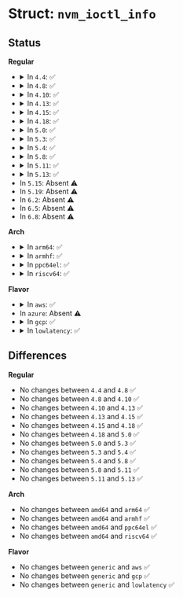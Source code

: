 # Struct: <code>nvm_ioctl_info</code>

## Status
<b>Regular</b>
<ul>
<li>
<details>
<summary>In <code>4.4</code>: ✅</summary>

```c
struct nvm_ioctl_info {
    __u32 version[3];
    __u16 tgtsize;
    __u16 reserved16;
    __u32 reserved[12];
    struct nvm_ioctl_info_tgt tgts[63];
};
```
</details>
</li>
<li>
<details>
<summary>In <code>4.8</code>: ✅</summary>

```c
struct nvm_ioctl_info {
    __u32 version[3];
    __u16 tgtsize;
    __u16 reserved16;
    __u32 reserved[12];
    struct nvm_ioctl_info_tgt tgts[63];
};
```
</details>
</li>
<li>
<details>
<summary>In <code>4.10</code>: ✅</summary>

```c
struct nvm_ioctl_info {
    __u32 version[3];
    __u16 tgtsize;
    __u16 reserved16;
    __u32 reserved[12];
    struct nvm_ioctl_info_tgt tgts[63];
};
```
</details>
</li>
<li>
<details>
<summary>In <code>4.13</code>: ✅</summary>

```c
struct nvm_ioctl_info {
    __u32 version[3];
    __u16 tgtsize;
    __u16 reserved16;
    __u32 reserved[12];
    struct nvm_ioctl_info_tgt tgts[63];
};
```
</details>
</li>
<li>
<details>
<summary>In <code>4.15</code>: ✅</summary>

```c
struct nvm_ioctl_info {
    __u32 version[3];
    __u16 tgtsize;
    __u16 reserved16;
    __u32 reserved[12];
    struct nvm_ioctl_info_tgt tgts[63];
};
```
</details>
</li>
<li>
<details>
<summary>In <code>4.18</code>: ✅</summary>

```c
struct nvm_ioctl_info {
    __u32 version[3];
    __u16 tgtsize;
    __u16 reserved16;
    __u32 reserved[12];
    struct nvm_ioctl_info_tgt tgts[63];
};
```
</details>
</li>
<li>
<details>
<summary>In <code>5.0</code>: ✅</summary>

```c
struct nvm_ioctl_info {
    __u32 version[3];
    __u16 tgtsize;
    __u16 reserved16;
    __u32 reserved[12];
    struct nvm_ioctl_info_tgt tgts[63];
};
```
</details>
</li>
<li>
<details>
<summary>In <code>5.3</code>: ✅</summary>

```c
struct nvm_ioctl_info {
    __u32 version[3];
    __u16 tgtsize;
    __u16 reserved16;
    __u32 reserved[12];
    struct nvm_ioctl_info_tgt tgts[63];
};
```
</details>
</li>
<li>
<details>
<summary>In <code>5.4</code>: ✅</summary>

```c
struct nvm_ioctl_info {
    __u32 version[3];
    __u16 tgtsize;
    __u16 reserved16;
    __u32 reserved[12];
    struct nvm_ioctl_info_tgt tgts[63];
};
```
</details>
</li>
<li>
<details>
<summary>In <code>5.8</code>: ✅</summary>

```c
struct nvm_ioctl_info {
    __u32 version[3];
    __u16 tgtsize;
    __u16 reserved16;
    __u32 reserved[12];
    struct nvm_ioctl_info_tgt tgts[63];
};
```
</details>
</li>
<li>
<details>
<summary>In <code>5.11</code>: ✅</summary>

```c
struct nvm_ioctl_info {
    __u32 version[3];
    __u16 tgtsize;
    __u16 reserved16;
    __u32 reserved[12];
    struct nvm_ioctl_info_tgt tgts[63];
};
```
</details>
</li>
<li>
<details>
<summary>In <code>5.13</code>: ✅</summary>

```c
struct nvm_ioctl_info {
    __u32 version[3];
    __u16 tgtsize;
    __u16 reserved16;
    __u32 reserved[12];
    struct nvm_ioctl_info_tgt tgts[63];
};
```
</details>
</li>
<li>
In <code>5.15</code>: Absent ⚠️
</li>
<li>
In <code>5.19</code>: Absent ⚠️
</li>
<li>
In <code>6.2</code>: Absent ⚠️
</li>
<li>
In <code>6.5</code>: Absent ⚠️
</li>
<li>
In <code>6.8</code>: Absent ⚠️
</li>
</ul>
<b>Arch</b>
<ul>
<li>
<details>
<summary>In <code>arm64</code>: ✅</summary>

```c
struct nvm_ioctl_info {
    __u32 version[3];
    __u16 tgtsize;
    __u16 reserved16;
    __u32 reserved[12];
    struct nvm_ioctl_info_tgt tgts[63];
};
```
</details>
</li>
<li>
<details>
<summary>In <code>armhf</code>: ✅</summary>

```c
struct nvm_ioctl_info {
    __u32 version[3];
    __u16 tgtsize;
    __u16 reserved16;
    __u32 reserved[12];
    struct nvm_ioctl_info_tgt tgts[63];
};
```
</details>
</li>
<li>
<details>
<summary>In <code>ppc64el</code>: ✅</summary>

```c
struct nvm_ioctl_info {
    __u32 version[3];
    __u16 tgtsize;
    __u16 reserved16;
    __u32 reserved[12];
    struct nvm_ioctl_info_tgt tgts[63];
};
```
</details>
</li>
<li>
<details>
<summary>In <code>riscv64</code>: ✅</summary>

```c
struct nvm_ioctl_info {
    __u32 version[3];
    __u16 tgtsize;
    __u16 reserved16;
    __u32 reserved[12];
    struct nvm_ioctl_info_tgt tgts[63];
};
```
</details>
</li>
</ul>
<b>Flavor</b>
<ul>
<li>
<details>
<summary>In <code>aws</code>: ✅</summary>

```c
struct nvm_ioctl_info {
    __u32 version[3];
    __u16 tgtsize;
    __u16 reserved16;
    __u32 reserved[12];
    struct nvm_ioctl_info_tgt tgts[63];
};
```
</details>
</li>
<li>
In <code>azure</code>: Absent ⚠️
</li>
<li>
<details>
<summary>In <code>gcp</code>: ✅</summary>

```c
struct nvm_ioctl_info {
    __u32 version[3];
    __u16 tgtsize;
    __u16 reserved16;
    __u32 reserved[12];
    struct nvm_ioctl_info_tgt tgts[63];
};
```
</details>
</li>
<li>
<details>
<summary>In <code>lowlatency</code>: ✅</summary>

```c
struct nvm_ioctl_info {
    __u32 version[3];
    __u16 tgtsize;
    __u16 reserved16;
    __u32 reserved[12];
    struct nvm_ioctl_info_tgt tgts[63];
};
```
</details>
</li>
</ul>

## Differences
<b>Regular</b>
<ul>
<li>
No changes between <code>4.4</code> and <code>4.8</code> ✅
</li>
<li>
No changes between <code>4.8</code> and <code>4.10</code> ✅
</li>
<li>
No changes between <code>4.10</code> and <code>4.13</code> ✅
</li>
<li>
No changes between <code>4.13</code> and <code>4.15</code> ✅
</li>
<li>
No changes between <code>4.15</code> and <code>4.18</code> ✅
</li>
<li>
No changes between <code>4.18</code> and <code>5.0</code> ✅
</li>
<li>
No changes between <code>5.0</code> and <code>5.3</code> ✅
</li>
<li>
No changes between <code>5.3</code> and <code>5.4</code> ✅
</li>
<li>
No changes between <code>5.4</code> and <code>5.8</code> ✅
</li>
<li>
No changes between <code>5.8</code> and <code>5.11</code> ✅
</li>
<li>
No changes between <code>5.11</code> and <code>5.13</code> ✅
</li>
</ul>
<b>Arch</b>
<ul>
<li>
No changes between <code>amd64</code> and <code>arm64</code> ✅
</li>
<li>
No changes between <code>amd64</code> and <code>armhf</code> ✅
</li>
<li>
No changes between <code>amd64</code> and <code>ppc64el</code> ✅
</li>
<li>
No changes between <code>amd64</code> and <code>riscv64</code> ✅
</li>
</ul>
<b>Flavor</b>
<ul>
<li>
No changes between <code>generic</code> and <code>aws</code> ✅
</li>
<li>
No changes between <code>generic</code> and <code>gcp</code> ✅
</li>
<li>
No changes between <code>generic</code> and <code>lowlatency</code> ✅
</li>
</ul>
